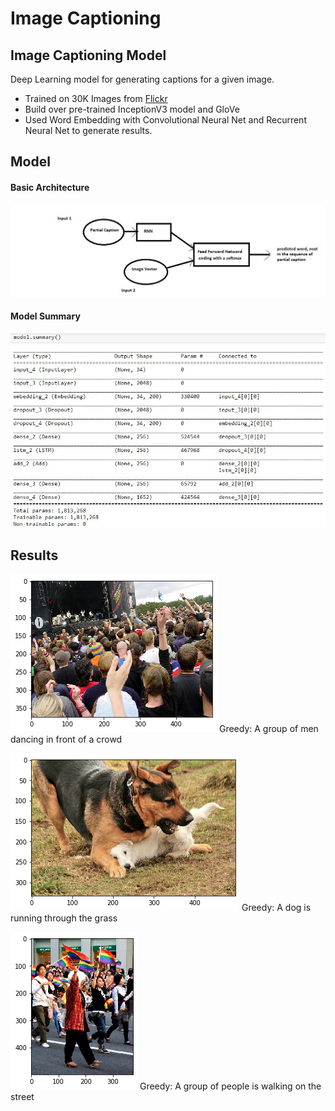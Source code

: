 # Image Captioning
## Image Captioning Model
Deep Learning model for generating captions for a given image.
- Trained on 30K Images from [Flickr](https://www.kaggle.com/hsankesara/flickr-imag(-datas)t)
- Build over pre-trained InceptionV3 model and GloVe
- Used Word Embedding with Convolutional Neural Net and Recurrent Neural Net to generate results.

## Model
#### Basic Architecture
![Basic Architecture](https://raw.githubusercontent.com/deepanshu1999/Image_Captioning/master/r1.jpeg)
#### Model Summary
![Model Summary](https://raw.githubusercontent.com/deepanshu1999/Image_Captioning/master/model_summary.jpeg)
## Results
![](https://raw.githubusercontent.com/deepanshu1999/Image_Captioning/master/res1.png)
Greedy: A group of men dancing in front of a crowd

![](https://raw.githubusercontent.com/deepanshu1999/Image_Captioning/master/re2.png)
Greedy: A dog is running through the grass

![](https://raw.githubusercontent.com/deepanshu1999/Image_Captioning/master/res3.png)
Greedy: A group of people is walking on the street
